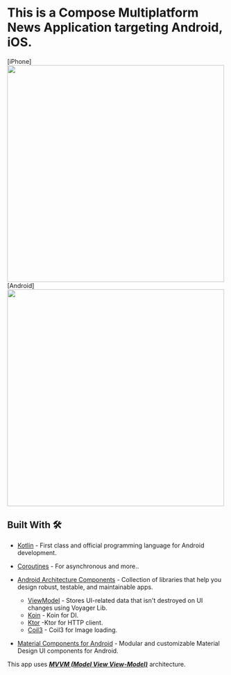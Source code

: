 # This is a Compose Multiplatform News Application targeting Android, iOS.






[iPhone]
<img src="https://github.com/devggaurav/weatherAppCmm/assets/42926809/6bf64eaf-3324-43ae-b4ca-d2abe9d84d26" height="500px"> [Android]
<img src="https://github.com/devggaurav/weatherAppCmm/assets/42926809/d8a4fe3e-02a0-433c-a7ae-a3c136c34e16" height="500px">


## Built With 🛠
- [Kotlin](https://kotlinlang.org/) - First class and official programming language for Android development.
- [Coroutines](https://kotlinlang.org/docs/reference/coroutines-overview.html) - For asynchronous and more..
- [Android Architecture Components](https://developer.android.com/topic/libraries/architecture) - Collection of libraries that help you design robust, testable, and maintainable apps.
    - [ViewModel](https://voyager.adriel.cafe/) - Stores UI-related data that isn't destroyed on UI changes using Voyager Lib.
    - [Koin](https://insert-koin.io/docs/setup/koin/) - Koin for DI.
    - [Ktor](https://ktor.io/docs/client-create-multiplatform-application.html) -Ktor for HTTP client.
    - [Coil3](https://coil-kt.github.io/coil/upgrading_to_coil3/) - Coil3 for Image loading.

- [Material Components for Android](https://github.com/material-components/material-components-android) - Modular and customizable Material Design UI components for Android.


This app uses [***MVVM (Model View View-Model)***](https://developer.android.com/jetpack/docs/guide#recommended-app-arch) architecture.



